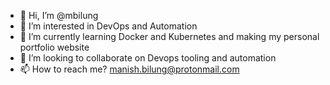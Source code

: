 - 👋 Hi, I’m @mbilung
- 👀 I’m interested in DevOps and Automation
- 🌱 I’m currently learning Docker and Kubernetes and making my personal portfolio website
- 💞️ I’m looking to collaborate on Devops tooling and automation
- 📫 How to reach me? manish.bilung@protonmail.com

<!---
mbilung/mbilung is a ✨ special ✨ repository because its `README.md` (this file) appears on your GitHub profile.
You can click the Preview link to take a look at your changes.
--->
